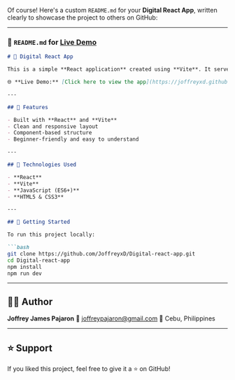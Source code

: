 Of course! Here's a custom `README.md` for your **Digital React App**, written clearly to showcase the project to others on GitHub:

---

### 📘 `README.md` for [Live Demo](https://joffreyxd.github.io/Digital-react-app/)


````markdown
# 🧠 Digital React App

This is a simple **React application** created using **Vite**. It serves as a project to practice React components, props, state, and JSX.

🌐 **Live Demo:** [Click here to view the app](https://joffreyxd.github.io/Digital-react-app/)

---

## 📌 Features

- Built with **React** and **Vite**
- Clean and responsive layout
- Component-based structure
- Beginner-friendly and easy to understand

---

## 🚀 Technologies Used

- **React**
- **Vite**
- **JavaScript (ES6+)**
- **HTML5 & CSS3**

---

## 📁 Getting Started

To run this project locally:

```bash
git clone https://github.com/JoffreyxD/Digital-react-app.git
cd Digital-react-app
npm install
npm run dev
````


---

## 🙋‍♂️ Author

**Joffrey James Pajaron**
📧 [joffreypajaron@gmail.com](mailto:joffreypajaron@gmail.com)
📍 Cebu, Philippines

---

## ⭐️ Support

If you liked this project, feel free to give it a ⭐️ on GitHub!

